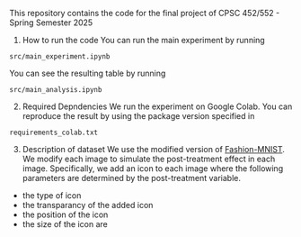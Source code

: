 This repository contains the code for the final project of CPSC 452/552 - Spring Semester 2025 

1. How to run the code
You can run the main experiment by running 

```
src/main_experiment.ipynb
```
You can see the resulting table by running

```
src/main_analysis.ipynb
```


2. Required Depndencies
We run the experiment on Google Colab. You can reproduce the result by using the package version specified in 

```
requirements_colab.txt
```

3. Description of dataset
We use the modified version of [Fashion-MNIST](https://github.com/zalandoresearch/fashion-mnist). We modify each image to simulate the post-treatment effect in each image. Specifically, we add an icon to each image where the following parameters are determined by the post-treatment variable.
- the type of icon
- the transparancy of the added icon
- the position of the icon
- the size of the icon are 